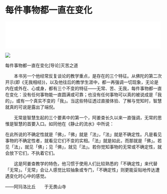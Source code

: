 # 每件事物都一直在变化

<iframe frameborder="0" marginwidth="0" marginheight="0" width=500 height=86 src="./mp3/15-0.mp3"></iframe>

![](./img/15-0.webp)

每件事物都一直在变化[导论]灭苦之道

　　本书另一个他经常反复谈论的教学重点，是存在的三个特征。从佛陀的第二次开示(即《无我相经》)，以及他往后的教学生涯中，都一再强调一切现象，无论是内在或外在、心或身，都有三个不变的特征——无常、苦、无我，每件事物都一直在变化：没有任何事物能一直圆满或可靠；也没有任何事物可以真的被说成是「我的」，或有一个真实不变的「我」。当这些特征透过直接体验、了解与觉知时，智慧就真的可说是露出了端倪。

　　无常是智慧生起的三个要素中的第一个，阿姜查长久以来一直强调，无常的思惟是智慧的首要入口。如同他在《静止的流水》中所说：

在此所说的不确定性就是「佛」，「佛」就是「法」，「法」就是不确定性。凡是看见事物的不确定性者，就看见它们不变的实相。「法」就是如此，而那就是「佛」。若见「法」，就见「佛」；见「佛」，就见「法」。若你觉知事物的无常或不确定性，就会放下它们，不执着它们。

　　这是阿姜查教学的特色，他习惯于使用人们比较熟悉的「不确定性」来代替「无常」。「无常」会让人感觉比较抽象或专门，「不确定性」则更能妥贴地传达遭遇变化时心中的感觉。

——阿玛洛比丘　　于无畏山寺

 

